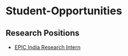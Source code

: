 # Student-Opportunities

## Research Positions 
- [EPIC India Research Intern](https://epic.uchicago.in/opportunities/research-intern/)
